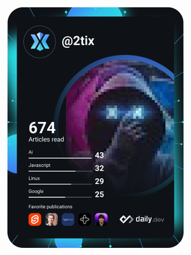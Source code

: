 
<a href="https://app.daily.dev/DailyDevTips"><img src="https://github.com/2tix/2tix/blob/master/devcard.svg" width="400" alt="Chris Bongers's Dev Card"/></a>
